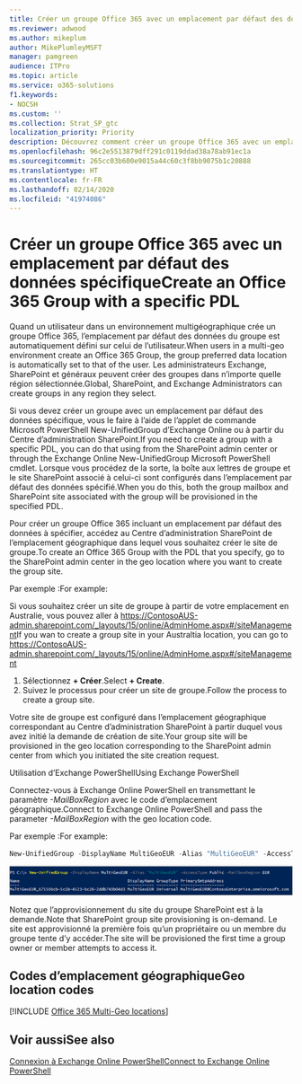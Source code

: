 ```yaml
---
title: Créer un groupe Office 365 avec un emplacement par défaut des données spécifique
ms.reviewer: adwood
ms.author: mikeplum
author: MikePlumleyMSFT
manager: pamgreen
audience: ITPro
ms.topic: article
ms.service: o365-solutions
f1.keywords:
- NOCSH
ms.custom: ''
ms.collection: Strat_SP_gtc
localization_priority: Priority
description: Découvrez comment créer un groupe Office 365 avec un emplacement par défaut des données spécifique dans un environnement multigéographique.
ms.openlocfilehash: 96c2e5513879dff291c0119ddad38a78ab91ec1a
ms.sourcegitcommit: 265cc03b600e9015a44c60c3f8bb9075b1c20888
ms.translationtype: HT
ms.contentlocale: fr-FR
ms.lasthandoff: 02/14/2020
ms.locfileid: "41974086"
---
```

# <a name="create-an-office-365-group-with-a-specific-pdl"></a><span data-ttu-id="82de1-103">Créer un groupe Office 365 avec un emplacement par défaut des données spécifique</span><span class="sxs-lookup"><span data-stu-id="82de1-103">Create an Office 365 Group with a specific PDL</span></span>

<span data-ttu-id="82de1-104">Quand un utilisateur dans un environnement multigéographique crée un groupe Office 365, l’emplacement par défaut des données du groupe est automatiquement défini sur celui de l’utilisateur.</span><span class="sxs-lookup"><span data-stu-id="82de1-104">When users in a multi-geo environment create an Office 365 Group, the group preferred data location is automatically set to that of the user.</span></span> <span data-ttu-id="82de1-105">Les administrateurs Exchange, SharePoint et généraux peuvent créer des groupes dans n’importe quelle région sélectionnée.</span><span class="sxs-lookup"><span data-stu-id="82de1-105">Global, SharePoint, and Exchange Administrators can create groups in any region they select.</span></span> 

<span data-ttu-id="82de1-106">Si vous devez créer un groupe avec un emplacement par défaut des données spécifique, vous le faire à l’aide de l’applet de commande Microsoft PowerShell New-UnifiedGroup d’Exchange Online ou à partir du Centre d’administration SharePoint.</span><span class="sxs-lookup"><span data-stu-id="82de1-106">If you need to create a group with a specific PDL, you can do that using from the SharePoint admin center or through the Exchange Online New-UnifiedGroup Microsoft PowerShell cmdlet.</span></span> <span data-ttu-id="82de1-107">Lorsque vous procédez de la sorte, la boîte aux lettres de groupe et le site SharePoint associé à celui-ci sont configurés dans l’emplacement par défaut des données spécifié.</span><span class="sxs-lookup"><span data-stu-id="82de1-107">When you do this, both the group mailbox and SharePoint site associated with the group will be provisioned in the specified PDL.</span></span>

<span data-ttu-id="82de1-108">Pour créer un groupe Office 365 incluant un emplacement par défaut des données à spécifier, accédez au Centre d’administration SharePoint de l’emplacement géographique dans lequel vous souhaitez créer le site de groupe.</span><span class="sxs-lookup"><span data-stu-id="82de1-108">To create an Office 365 Group with the PDL that you specify, go to the SharePoint admin center in the geo location where you want to create the group site.</span></span>

<span data-ttu-id="82de1-109">Par exemple :</span><span class="sxs-lookup"><span data-stu-id="82de1-109">For example:</span></span>

<span data-ttu-id="82de1-110">Si vous souhaitez créer un site de groupe à partir de votre emplacement en Australie, vous pouvez aller à https://ContosoAUS-admin.sharepoint.com/_layouts/15/online/AdminHome.aspx#/siteManagement</span><span class="sxs-lookup"><span data-stu-id="82de1-110">If you wan to create a group site in your Australtia location, you can go to https://ContosoAUS-admin.sharepoint.com/_layouts/15/online/AdminHome.aspx#/siteManagement</span></span>

1. <span data-ttu-id="82de1-111">Sélectionnez **+ Créer**.</span><span class="sxs-lookup"><span data-stu-id="82de1-111">Select **+ Create**.</span></span>
2. <span data-ttu-id="82de1-112">Suivez le processus pour créer un site de groupe.</span><span class="sxs-lookup"><span data-stu-id="82de1-112">Follow the process to create a group site.</span></span>

<span data-ttu-id="82de1-113">Votre site de groupe est configuré dans l’emplacement géographique correspondant au Centre d’administration SharePoint à partir duquel vous avez initié la demande de création de site.</span><span class="sxs-lookup"><span data-stu-id="82de1-113">Your group site will be provisioned in the geo location corresponding to the SharePoint admin center from which you initiated the site creation request.</span></span> 

<span data-ttu-id="82de1-114">Utilisation d’Exchange PowerShell</span><span class="sxs-lookup"><span data-stu-id="82de1-114">Using Exchange PowerShell</span></span> 

<span data-ttu-id="82de1-115">Connectez-vous à Exchange Online PowerShell en transmettant le paramètre *-MailBoxRegion* avec le code d’emplacement géographique.</span><span class="sxs-lookup"><span data-stu-id="82de1-115">Connect to Exchange Online PowerShell and pass the parameter *-MailBoxRegion* with the geo location code.</span></span>

<span data-ttu-id="82de1-116">Par exemple :</span><span class="sxs-lookup"><span data-stu-id="82de1-116">For example:</span></span> 

```PowerShell
New-UnifiedGroup -DisplayName MultiGeoEUR -Alias "MultiGeoEUR" -AccessType Public -MailboxRegion EUR 
```

![Capture d’écran de la cmdlet PowerShell New-UnifiedGroup avec la syntaxe](media/multi-geo-new-group-with-pdl-powershell.png)

<span data-ttu-id="82de1-118">Notez que l’approvisionnement du site du groupe SharePoint est à la demande.</span><span class="sxs-lookup"><span data-stu-id="82de1-118">Note that SharePoint group site provisioning is on-demand.</span></span> <span data-ttu-id="82de1-119">Le site est approvisionné la première fois qu’un propriétaire ou un membre du groupe tente d’y accéder.</span><span class="sxs-lookup"><span data-stu-id="82de1-119">The site will be provisioned the first time a group owner or member attempts to access it.</span></span>

## <a name="geo-location-codes"></a><span data-ttu-id="82de1-120">Codes d’emplacement géographique</span><span class="sxs-lookup"><span data-stu-id="82de1-120">Geo location codes</span></span>

[!INCLUDE [Office 365 Multi-Geo locations](includes/office-365-multi-geo-locations.md)]

## <a name="see-also"></a><span data-ttu-id="82de1-121">Voir aussi</span><span class="sxs-lookup"><span data-stu-id="82de1-121">See also</span></span>

[<span data-ttu-id="82de1-122">Connexion à Exchange Online PowerShell</span><span class="sxs-lookup"><span data-stu-id="82de1-122">Connect to Exchange Online PowerShell</span></span>](https://docs.microsoft.com/powershell/exchange/exchange-online/connect-to-exchange-online-powershell/connect-to-exchange-online-powershell)
